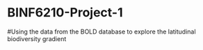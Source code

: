 # BINF6210-Project-1 
#Using the data from the BOLD database to explore the latitudinal biodiversity gradient
